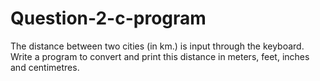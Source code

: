 # Question-2-c-program
The distance between two cities (in km.) is input through the keyboard. Write a program to convert and print this distance in meters, feet, inches and centimetres.
